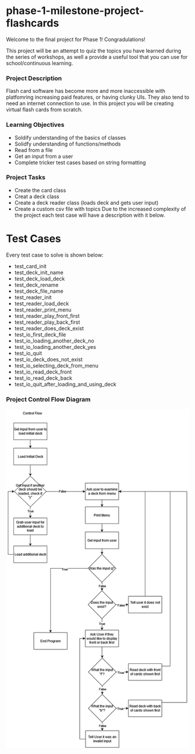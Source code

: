 # phase-1-milestone-project-flashcards
 
 Welcome to the final project for Phase 1! Congradulations! 

 This project will be an attempt to quiz the topics you have learned during the series of workshops, as well a provide a useful tool that you can use for school/continuous learning. 

 ### Project Description
 Flash card software has become more and more inaccessible with platfomring increasing paid features, or having clunky UIs. They also tend to need an internet connection to use. In this project you will be creating virtual flash cards from scratch. 

 ### Learning Objectives
 - Soldify understanding of the basics of classes
 - Solidfy understanding of functions/methods
 - Read from a file
 - Get an input from a user
 - Complete tricker test cases based on string formatting

 ### Project Tasks
 - Create the card class
 - Creat a deck class
 - Create a deck reader class (loads deck and gets user input)
 - Create a custom csv file with topics
 Due to the increased complexity of the project each test case will have a description with it below. 

# Test Cases
 Every test case to solve is shown below:
 - test_card_init
 - test_deck_init_name
 - test_deck_load_deck
 - test_deck_rename
 - test_deck_file_name
 - test_reader_init
 - test_reader_load_deck
 - test_reader_print_menu
 - test_reader_play_front_first
 - test_reader_play_back_first
 - test_reader_does_deck_exist
 - test_io_first_deck_file
 - test_io_loading_another_deck_no
 - test_io_loading_another_deck_yes
 - test_io_quit
 - test_io_deck_does_not_exist
 - test_io_selecting_deck_from_menu
 - test_io_read_deck_front
 - test_io_read_deck_back
 - test_io_quit_after_loading_and_using_deck



 ### Project Control Flow Diagram
 ![Control Flow Diagram](./control_flow_white_back.png)






